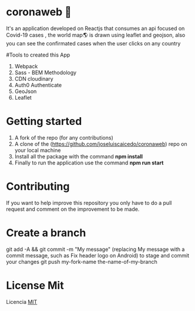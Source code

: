 # coronaweb 🦠
It's an application developed on Reactjs that consumes an api focused on Covid-19 cases ,
the world map🌎 is drawn using leaflet and geojson, also you can see the confirmated cases when the user clicks on any country

#Tools to created this App
1. Webpack
2. Sass - BEM Methodology
3. CDN cloudinary
4. Auth0 Authenticate
5. GeoJson
6. Leaflet

# Getting started
1. A fork of the repo (for any contributions)
2. A clone of the (https://github.com/joseluiscaicedo/coronaweb) repo on your local machine
3. Install all the package with the command **npm install**
4. Finally to run the application use the command **npm run start**

# Contributing
If you want to help improve this repository you only have to do a pull request and comment on the improvement to be made.

# Create a branch
git add -A && git commit -m "My message" (replacing My message with a commit message, such as Fix header logo on Android) to stage and commit your changes
git push my-fork-name the-name-of-my-branch

# License Mit
Licencia [MIT](https://opensource.org/licenses/MIT)
